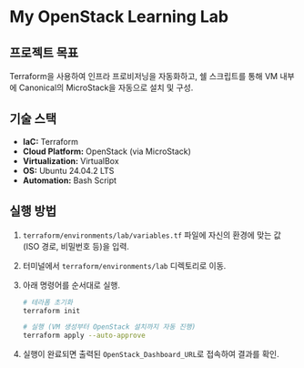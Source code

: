 # My OpenStack Learning Lab

## 프로젝트 목표

Terraform을 사용하여 인프라 프로비저닝을 자동화하고, 쉘 스크립트를 통해 VM 내부에 Canonical의 MicroStack을 자동으로 설치 및 구성.

## 기술 스택

- **IaC:** Terraform
- **Cloud Platform:** OpenStack (via MicroStack)
- **Virtualization:** VirtualBox
- **OS:** Ubuntu 24.04.2 LTS
- **Automation:** Bash Script

## 실행 방법

1.  `terraform/environments/lab/variables.tf` 파일에 자신의 환경에 맞는 값(ISO 경로, 비밀번호 등)을 입력.
2.  터미널에서 `terraform/environments/lab` 디렉토리로 이동.
3.  아래 명령어를 순서대로 실행.

    ```bash
    # 테라폼 초기화
    terraform init

    # 실행 (VM 생성부터 OpenStack 설치까지 자동 진행)
    terraform apply --auto-approve
    ```
4.  실행이 완료되면 출력된 `OpenStack_Dashboard_URL`로 접속하여 결과를 확인.

